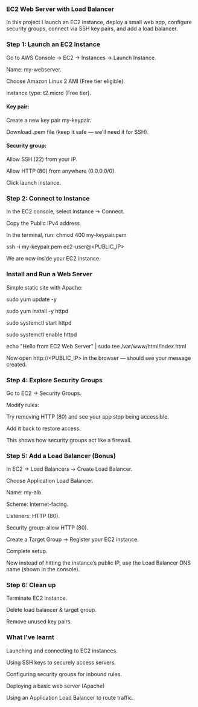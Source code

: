### EC2 Web Server with Load Balancer
In this project I launch an EC2 instance, deploy a small web app, configure security groups, connect via SSH key pairs, and add a load balancer.

### Step 1: Launch an EC2 Instance

Go to AWS Console → EC2 → Instances → Launch Instance.

Name: my-webserver.

Choose Amazon Linux 2 AMI (Free tier eligible).

Instance type: t2.micro (Free tier).

#### Key pair:

Create a new key pair my-keypair.

Download .pem file (keep it safe — we’ll need it for SSH).

#### Security group:

Allow SSH (22) from your IP.

Allow HTTP (80) from anywhere (0.0.0.0/0).

Click launch instance.

### Step 2: Connect to Instance

In the EC2 console, select instance → Connect.

Copy the Public IPv4 address.

In the terminal, run: chmod 400 my-keypair.pem

ssh -i my-keypair.pem ec2-user@<PUBLIC_IP>

We are now inside your EC2 instance.

### Install and Run a Web Server

Simple static site with Apache:

sudo yum update -y

sudo yum install -y httpd

sudo systemctl start httpd

sudo systemctl enable httpd

echo "Hello from EC2 Web Server" | sudo tee /var/www/html/index.html

Now open http://<PUBLIC_IP> in the browser — should see your message created.

### Step 4: Explore Security Groups

Go to EC2 → Security Groups.

Modify rules:

Try removing HTTP (80) and see your app stop being accessible.

Add it back to restore access.

This shows how security groups act like a firewall.

### Step 5: Add a Load Balancer (Bonus)

In EC2 → Load Balancers → Create Load Balancer.

Choose Application Load Balancer.

Name: my-alb.

Scheme: Internet-facing.

Listeners: HTTP (80).

Security group: allow HTTP (80).

Create a Target Group → Register your EC2 instance.

Complete setup.

Now instead of hitting the instance’s public IP, use the Load Balancer DNS name (shown in the console).

### Step 6: Clean up

Terminate EC2 instance.

Delete load balancer & target group.

Remove unused key pairs.

### What I've learnt

Launching and connecting to EC2 instances.

Using SSH keys to securely access servers.

Configuring security groups for inbound rules.

Deploying a basic web server (Apache)

Using an Application Load Balancer to route traffic.
